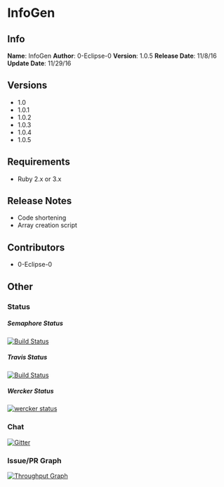 # **InfoGen**
## **Info**
**Name**: InfoGen
**Author**: 0-Eclipse-0
**Version**: 1.0.5
**Release Date**: 11/8/16
**Update Date**: 11/29/16

## **Versions**
- 1.0
- 1.0.1
- 1.0.2
- 1.0.3
- 1.0.4
- 1.0.5

## **Requirements**
- Ruby 2.x or 3.x

## **Release Notes**
- Code shortening
- Array creation script

## **Contributors**
- 0-Eclipse-0

## **Other**
### **Status**
##### **Semaphore Status**
[![Build Status](https://semaphoreapp.com/api/v1/projects/d4cca506-99be-44d2-b19e-176f36ec8cf1/128505/shields_badge.svg)](https://semaphoreci.com/0-eclipse-0/infogen)
##### **Travis Status**
[![Build Status](https://travis-ci.org/boennemann/badges.svg?branch=master)](https://travis-ci.org/0-Eclipse-0/InfoGen)
##### **Wercker Status**
[![wercker status](https://app.wercker.com/status/9e0bc54c43f48d220aec684fffb2b110/s/master "wercker status")](https://app.wercker.com/project/byKey/9a8016091a3a2e5390695e5a7ea172dd)
### **Chat**
[![Gitter](https://badges.gitter.im/0-Eclipse-0/InfoGen.svg)](https://gitter.im/0-Eclipse-0/InfoGen?utm_source=badge&utm_medium=badge&utm_campaign=pr-badge)
### **Issue/PR Graph**
[![Throughput Graph](https://graphs.waffle.io/0-Eclipse-0/InfoGen/throughput.svg)](https://waffle.io/0-Eclipse-0/InfoGen/metrics/throughput)
